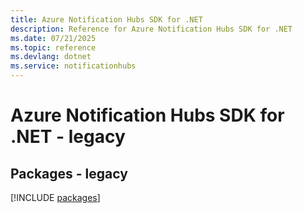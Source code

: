 ```yaml
---
title: Azure Notification Hubs SDK for .NET
description: Reference for Azure Notification Hubs SDK for .NET
ms.date: 07/21/2025
ms.topic: reference
ms.devlang: dotnet
ms.service: notificationhubs
---
```

# Azure Notification Hubs SDK for .NET - legacy
## Packages - legacy
[!INCLUDE [packages](notification-hubs-index.md)]